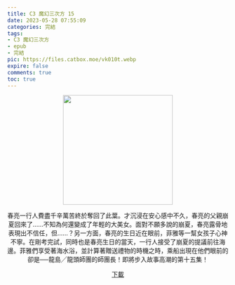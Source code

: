 ```yaml
---
title: C3 魔幻三次方 15
date: 2023-05-28 07:55:09
categories: 完結
tags:
- C3 魔幻三次方
- epub
- 完結
pic: https://files.catbox.moe/vk010t.webp
expire: false
comments: true
toc: true
---
```


<div style="text-align:center" class="kratos-post-content">

<img width="250px" src="https://files.catbox.moe/vk010t.webp">

<p>
春亮一行人費盡千辛萬苦終於奪回了此葉。才沉浸在安心感中不久，春亮的父親崩夏回來了……不知為何還變成了年輕的大美女。面對不願多說的崩夏，春亮露骨地表現出不信任，但……？另一方面，春亮的生日近在眼前，菲雅等一幫女孩子心神不寧。在剛考完試，同時也是春亮生日的當天，一行人接受了崩夏的提議前往海邊。菲雅們享受著海水浴，並計算著贈送禮物的時機之時，乘船出現在他們眼前的卻是──龍島╱龍頭師團的師團長！即將步入故事高潮的第十五集！
</p>

<p>
<a href="https://epubdatabase.azurewebsites.net/EBOOKS/EPUB/完結/C³ -魔幻三次方-/C³ -魔幻三次方- 15.epub?download=1">下載</a>
</p>

</div>